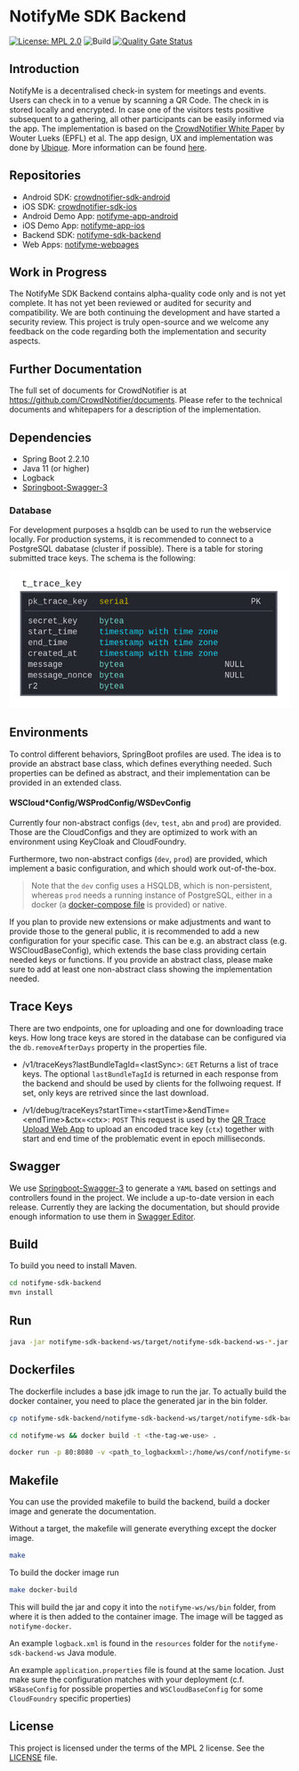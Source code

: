 # NotifyMe SDK Backend

[![License: MPL 2.0](https://img.shields.io/badge/License-MPL%202.0-brightgreen.svg)](https://github.com/notifyme-app/notifyme-sdk-backend/blob/master/LICENSE)
![Build](https://github.com/notifyme-app/notifyme-sdk-backend/workflows/Build/badge.svg?branch=main)
[![Quality Gate Status](https://sonarcloud.io/api/project_badges/measure?project=notifyme-app_notifyme-sdk-backend&metric=alert_status)](https://sonarcloud.io/dashboard?id=notifyme-app_notifyme-sdk-backend)

## Introduction
NotifyMe is a decentralised check-in system for meetings and events. Users can check in to a venue by scanning a QR Code. The check in is stored locally and encrypted. In case one of the visitors tests positive subsequent to a gathering, all other participants can be easily informed via the app. The implementation is based on the [CrowdNotifier White Paper](https://github.com/CrowdNotifier/documents) by Wouter Lueks (EPFL) et al. The app design, UX and implementation was done by [Ubique](https://ubique.ch/). More information can be found [here](https://notify-me.ch).

## Repositories
* Android SDK: [crowdnotifier-sdk-android](https://github.com/CrowdNotifier/crowdnotifier-sdk-android)
* iOS SDK: [crowdnotifier-sdk-ios](https://github.com/CrowdNotifier/crowdnotifier-sdk-ios)
* Android Demo App: [notifyme-app-android](https://github.com/notifyme-app/notifyme-app-android)
* iOS Demo App: [notifyme-app-ios](https://github.com/notifyme-app/notifyme-app-ios)
* Backend SDK: [notifyme-sdk-backend](https://github.com/notifyme-app/notifyme-sdk-backend)
* Web Apps: [notifyme-webpages](https://github.com/notifyme-app/notifyme-webpages)

## Work in Progress
The NotifyMe SDK Backend contains alpha-quality code only and is not yet complete. It has not yet been reviewed or audited for security and compatibility. We are both continuing the development and have started a security review. This project is truly open-source and we welcome any feedback on the code regarding both the implementation and security aspects.

## Further Documentation
The full set of documents for CrowdNotifier is at https://github.com/CrowdNotifier/documents. Please refer to the technical documents and whitepapers for a description of the implementation.

## Dependencies
* Spring Boot 2.2.10
* Java 11 (or higher)
* Logback
* [Springboot-Swagger-3](https://bintray.com/ubique-oss/springboot-swagger3)

### Database
For development purposes a hsqldb can be used to run the webservice locally. For production systems, it is recommended to connect to a PostgreSQL dabatase (cluster if possible). There is a table for storing submitted trace keys. The schema is the following:

![](documentation/img/t_trace_key.png)

## Environments
To control different behaviors, SpringBoot profiles are used. The idea is to provide an abstract base class, which defines everything needed. Such properties can be defined as abstract, and their implementation can be provided in an extended class.

#### WSCloud*Config/WSProdConfig/WSDevConfig
Currently four non-abstract configs (`dev`, `test`, `abn` and `prod`) are provided. Those are the CloudConfigs and they are optimized to work with an environment using KeyCloak and CloudFoundry.

Furthermore, two non-abstract configs (`dev`, `prod`) are provided, which implement a basic configuration, and which should work out-of-the-box.

> Note that the `dev` config uses a HSQLDB, which is non-persistent, whereas `prod` needs a running instance of PostgreSQL, either in a docker (a [docker-compose file](docker-compose/stack.yml) is provided) or native.

If you plan to provide new extensions or make adjustments and want to provide those to the general public, it is recommended to add a new configuration for your specific case. This can be e.g. an abstract class (e.g. WSCloudBaseConfig), which extends the base class providing certain needed keys or functions. If you provide an abstract class, please make sure to add at least one non-abstract class showing the implementation needed.

## Trace Keys
There are two endpoints, one for uploading and one for downloading trace keys. How long trace keys are stored in the database can be configured via the `db.removeAfterDays` property in the properties file.

- /v1/traceKeys?lastBundleTagId=\<lastSync\>: `GET` Returns a list of trace keys. The optional `lastBundleTagId` is returned in each response from the backend and should be used by clients for the follwoing request. If set, only keys are retrived since the last download.

- /v1/debug/traceKeys?startTime=\<startTime\>&endTime=\<endTime\>&ctx=\<ctx\>: `POST` This request is used by the [QR Trace Upload Web App](https://github.com/notifyme-app/notifyme-upload-web) to upload an encoded trace key (`ctx`) together with start and end time of the problematic event in epoch milliseconds.

## Swagger
We use [Springboot-Swagger-3](https://github.com/Ubique-OSS/springboot-swagger3) to generate a `YAML` based on settings and controllers found in the project. We include a up-to-date version in each release. Currently they are lacking the documentation, but should provide enough information to use them in [Swagger Editor](https://editor.swagger.io).

## Build
To build you need to install Maven.

```bash
cd notifyme-sdk-backend
mvn install
```

## Run
```bash
java -jar notifyme-sdk-backend-ws/target/notifyme-sdk-backend-ws-*.jar
```

## Dockerfiles
The dockerfile includes a base jdk image to run the jar. To actually build the docker container, you need to place the generated jar in the bin folder.

```bash
cp notifyme-sdk-backend/notifyme-sdk-backend-ws/target/notifyme-sdk-backend-ws*.jar notifyme-ws/ws/bin/notifyme-sdk-backend-ws-1.0.0.jar
```

```bash
cd notifyme-ws && docker build -t <the-tag-we-use> .
```

```bash
docker run -p 80:8080 -v <path_to_logbackxml>:/home/ws/conf/notifyme-sdk-backend-ws-logback.xml -v <path_to_application_properties>:/home/ws/conf/notifyme-sdk-backend-ws.properties <the-tag-we-use>
```

## Makefile
You can use the provided makefile to build the backend, build a docker image and generate the documentation.

Without a target, the makefile will generate everything except the docker image.

```bash
make
```

To build the docker image run

```bash
make docker-build
```

This will build the jar and copy it into the `notifyme-ws/ws/bin` folder, from where it is then added to the container image.
The image will be tagged as `notifyme-docker`.

An example `logback.xml` is found in the `resources` folder for the `notifyme-sdk-backend-ws` Java module.

An example `application.properties` file is found at the same location.
Just make sure the configuration matches with your deployment (c.f. `WSBaseConfig` for possible properties
and `WSCloudBaseConfig` for some `CloudFoundry` specific properties)


## License
This project is licensed under the terms of the MPL 2 license. See the [LICENSE](LICENSE) file.
